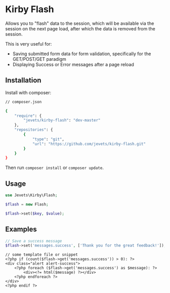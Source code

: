 # Kirby Flash

Allows you to "flash" data to the session, which will be available via the session on the next page load, after which the data is removed from the session.

This is very useful for:

- Saving submitted form data for form validation, specifically for the GET/POST/GET paradigm
- Displaying Success or Error messages after a page reload

## Installation

Install with composer:

```bash
// composer.json

{
    "require": {
        "jevets/kirby-flash": "dev-master"
    },
    "repositories": {
        {
            "type": "git",
            "url": "https://github.com/jevets/kirby-flash.git"
        }
    }
}
```

Then run `composer install` or `composer update`.

## Usage

```php
use Jevets\Kirby\Flash;

$flash = new Flash;

$flash->set($key, $value);
```

## Examples

```php
// Save a success message
$flash->set('messages.success', ['Thank you for the great feedback!']);
```
```phtml
// some template file or snippet
<?php if (count($flash->get('messages.success')) > 0): ?>
<div class="alert alert-success">
    <?php foreach ($flash->get('messages.success') as $message): ?>
        <div><?= html($message) ?></div>
    <?php endforeach ?>
</div>
<?php endif ?>
```